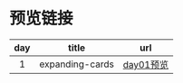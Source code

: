 # 预览链接
|  day  |      title      |                                url                                 |
| :---: | :-------------: | :----------------------------------------------------------------: |
|   1   | expanding-cards | [day01预览](https://amberwangdm.github.io/50projects50days/day01/) |